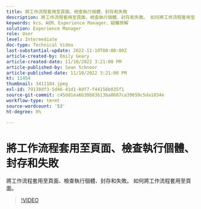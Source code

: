 ```yaml
---
title: 將工作流程套用至頁面、檢查執行個體、封存和失敗
description: 將工作流程套用至頁面、檢查執行個體、封存和失敗。 如何將工作流程套用至頁面。
keywords: kcs、AEM、Experience Manager、疑難排解
solution: Experience Manager
role: User
level: Intermediate
doc-type: Technical Video
last-substantial-update: 2022-11-10T00:00:00Z
article-created-by: Emily Geary
article-created-date: 11/10/2022 3:21:00 PM
article-published-by: Sean Schnoor
article-published-date: 11/10/2022 3:21:00 PM
kt: 11454
thumbnail: 3411104.jpeg
exl-id: 79138df3-5d46-41d1-8df7-f44156b835f1
source-git-commit: c45dd1ea6b30b83b13ba8687ca39659c5da1834e
workflow-type: tm+mt
source-wordcount: '53'
ht-degree: 0%

---
```


# 將工作流程套用至頁面、檢查執行個體、封存和失敗

將工作流程套用至頁面、檢查執行個體、封存和失敗。 如何將工作流程套用至頁面。

>[!VIDEO](https://video.tv.adobe.com/v/3411104/?quality=12&learn=on)
